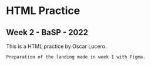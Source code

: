 # HTML Practice 
## Week 2 - BaSP - 2022
This is a HTML practice by Oscar Lucero.
````
Preparation of the landing made in week 1 with Figma.